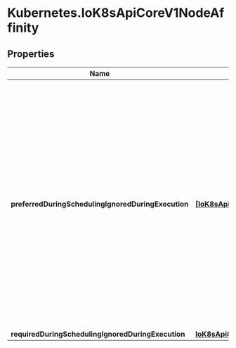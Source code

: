 # Kubernetes.IoK8sApiCoreV1NodeAffinity

## Properties

Name | Type | Description | Notes
------------ | ------------- | ------------- | -------------
**preferredDuringSchedulingIgnoredDuringExecution** | [**[IoK8sApiCoreV1PreferredSchedulingTerm]**](IoK8sApiCoreV1PreferredSchedulingTerm.md) | The scheduler will prefer to schedule pods to nodes that satisfy the affinity expressions specified by this field, but it may choose a node that violates one or more of the expressions. The node that is most preferred is the one with the greatest sum of weights, i.e. for each node that meets all of the scheduling requirements (resource request, requiredDuringScheduling affinity expressions, etc.), compute a sum by iterating through the elements of this field and adding \&quot;weight\&quot; to the sum if the node matches the corresponding matchExpressions; the node(s) with the highest sum are the most preferred. | [optional] 
**requiredDuringSchedulingIgnoredDuringExecution** | [**IoK8sApiCoreV1NodeSelector**](IoK8sApiCoreV1NodeSelector.md) |  | [optional] 


